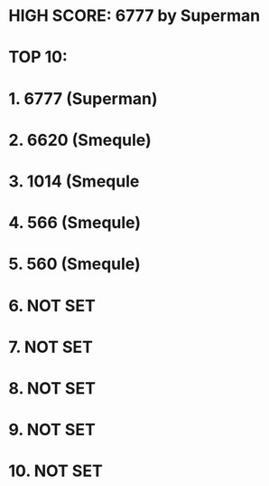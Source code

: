 # HIGH SCORE: 6777 by Superman

# TOP 10:
# 1. 6777 (Superman)
# 2. 6620 (Smequle)
# 3. 1014 (Smequle
# 4. 566 (Smequle)
# 5. 560 (Smequle)
# 6. NOT SET
# 7. NOT SET
# 8. NOT SET
# 9. NOT SET
# 10. NOT SET
